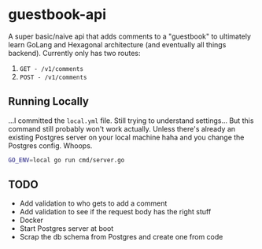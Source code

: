 # guestbook-api

A super basic/naive api that adds comments to a "guestbook" to ultimately learn GoLang and Hexagonal architecture (and eventually all things backend). Currently only has two routes:

1. `GET - /v1/comments`
2. `POST - /v1/comments`

## Running Locally

...I committed the `local.yml` file. Still trying to understand settings... But this command  still probably won't work actually. Unless there's already an existing Postgres server on your local machine haha and you change the Postgres config. Whoops. 

```bash
GO_ENV=local go run cmd/server.go
```

## TODO

- Add validation to who gets to add a comment
- Add validation to see if the request body has the right stuff
- Docker
- Start Postgres server at boot
- Scrap the db schema from Postgres and create one from code 